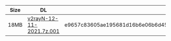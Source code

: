 |    Size   |     DL  | sha512sum |
|  ---  |  ---  |  ---  |
| 18MB | [v2rayN-12-11-2021.7z.001](https://cdn.jsdelivr.net/gh/googleians/v2rayN@main/v2rayN-12-11-2021.7z.001) | e9657c83605ae195681d16b6e06b6d454c9cf73f78c7af8d18f413d57cfe4f750f25cebcbf8c0b5c8b3ee4d97e3a9e2eba3f492857be5523c46b0f46cca3d5a7 |
